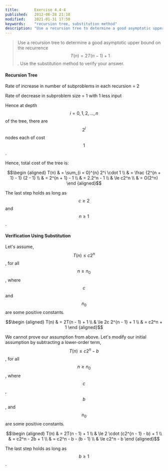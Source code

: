 ```yaml
---
title:       Exercise 4.4-4
published:   2012-08-28 21:10
modified:    2021-01-31 17:50
keywords:    "recursion tree, substitution method"
description: "Use a recursion tree to determine a good asymptotic upper bound on the recurrence T(n) = 2T(n−1) + 1. Use the substitution method to verify your answer."
---
```


> Use a recursion tree to determine a good asymptotic upper bound on the recurrence $$T(n) = 2T(n - 1) + 1$$. Use the substitution method to verify your answer.

#### Recursion Tree

Rate of increase in number of subproblems in each recursion = 2

Rate of decrease in subproblem size = 1 with 1 less input

Hence at depth $$i = 0, 1, 2, \dots, n$$ of the tree, there are $$2^i$$ nodes each of cost $$1$$.

Hence, total cost of the tree is:

$$\begin {aligned}
T(n) & = \sum_{i = 0}^{n} 2^i \cdot 1 \\
     & = \frac {2^{n + 1} - 1} {2 - 1} \\
     & = 2^{n + 1} - 1 \\
     & = 2.2^n - 1 \\
     & \le c2^n \\
     & = O(2^n)
\end {aligned}$$

The last step holds as long as $$c \ge 2$$ and $$n \ge 1$$.

#### Verification Using Substitution

Let's assume, $$T(n) \le c2^n$$, for all $$n \ge n_0$$, where $$c$$ and $$n_0$$ are some positive constants.

$$\begin {aligned}
T(n) & = 2T(n - 1) + 1 \\
     & \le 2c 2^{n - 1} + 1 \\
     & = c2^n + 1
\end {aligned}$$

We cannot prove our assumption from above. Let's modify our initial assumption by subtracting a lower-order term, $$T(n) \le c2^n - b$$, for all $$n \ge n_0$$, where $$c$$, $$b$$, and $$n_0$$ are some positive constants.

$$\begin {aligned}
T(n) & = 2T(n - 1) + 1 \\
     & \le 2 \cdot (c2^{n - 1} - b) + 1 \\
     & = c2^n - 2b + 1 \\
     & = c2^n - b - (b - 1) \\
     & \le c2^n - b
\end {aligned}$$

The last step holds as long as $$b \ge 1$$.
